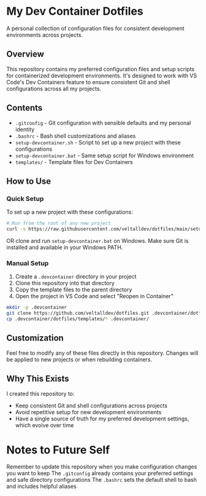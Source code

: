 # My Dev Container Dotfiles

A personal collection of configuration files for consistent development environments across projects.

## Overview

This repository contains my preferred configuration files and setup scripts for containerized development environments. It's designed to work with VS Code's Dev Containers feature to ensure consistent Git and shell configurations across all my projects.

## Contents

- `.gitconfig` - Git configuration with sensible defaults and my personal identity
- `.bashrc` - Bash shell customizations and aliases
- `setup-devcontainer.sh` - Script to set up a new project with these configurations
- `setup-devcontainer.bat` - Same setup script for Windows environment
- `templates/` - Template files for Dev Containers

## How to Use

### Quick Setup

To set up a new project with these configurations:

```bash
# Run from the root of any new project
curl -s https://raw.githubusercontent.com/veltalldev/dotfiles/main/setup-devcontainer.sh | bash
```

OR clone and run `setup-devcontainer.bat` on Windows. Make sure Git is installed and available in your Windows PATH.

### Manual Setup

1. Create a `.devcontainer` directory in your project
2. Clone this repository into that directory
3. Copy the template files to the parent directory
4. Open the project in VS Code and select "Reopen in Container"

```bash
mkdir -p .devcontainer
git clone https://github.com/veltalldev/dotfiles.git .devcontainer/dotfiles
cp .devcontainer/dotfiles/templates/* .devcontainer/
```

## Customization
Feel free to modify any of these files directly in this repository. Changes will be applied to new projects or when rebuilding containers.

## Why This Exists
I created this repository to:

- Keep consistent Git and shell configurations across projects
- Avoid repetitive setup for new development environments
- Have a single source of truth for my preferred development settings, which evolve over time

# Notes to Future Self

Remember to update this repository when you make configuration changes you want to keep
The `.gitconfig` already contains your preferred settings and safe directory configurations
The `.bashrc` sets the default shell to bash and includes helpful aliases
